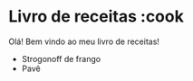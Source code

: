 # Livro de receitas :cook

Olá! Bem vindo ao meu livro de receitas!

 - Strogonoff de frango
 - Pavê